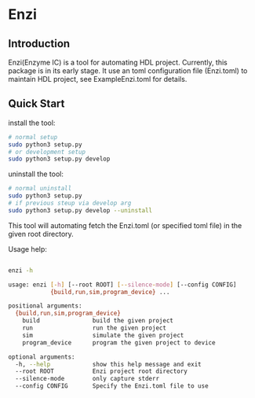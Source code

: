 # Enzi

## Introduction

Enzi(Enzyme IC) is a tool for automating HDL project. Currently, this package is in its early stage. It use an toml configuration file (Enzi.toml) to maintain HDL project, see ExampleEnzi.toml for details. 

## Quick Start

install the tool:

```bash
# normal setup
sudo python3 setup.py
# or development setup
sudo python3 setup.py develop
```

uninstall the tool:

```bash
# normal uninstall
sudo python3 setup.py
# if previous steup via develop arg
sudo python3 setup.py develop --uninstall
```

This tool will automating fetch the Enzi.toml (or specified toml file) in the given root directory.

Usage help:
```bash

enzi -h

usage: enzi [-h] [--root ROOT] [--silence-mode] [--config CONFIG]
            {build,run,sim,program_device} ...

positional arguments:
  {build,run,sim,program_device}
    build               build the given project
    run                 run the given project
    sim                 simulate the given project
    program_device      program the given project to device

optional arguments:
  -h, --help            show this help message and exit
  --root ROOT           Enzi project root directory
  --silence-mode        only capture stderr
  --config CONFIG       Specify the Enzi.toml file to use
```
